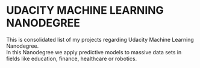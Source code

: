 # UDACITY MACHINE LEARNING NANODEGREE

This is consolidated list of my projects regarding Udacity Machine Learning Nanodegree.   
In this Nanodegree we apply predictive models to massive data sets in fields like education, finance, healthcare or robotics. 
